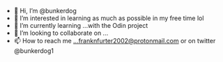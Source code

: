 - 👋 Hi, I’m @bunkerdog
- 👀 I’m interested in learning as much as possible in my free time lol
- 🌱 I’m currently learning ...with the Odin project
- 💞️ I’m looking to collaborate on ...
- 📫 How to reach me ...franknfurter2002@protonmail.com or on twitter @bunkerdog1

<!---
bunkerdog/bunkerdog is a ✨ special ✨ repository because its `README.md` (this file) appears on your GitHub profile.
You can click the Preview link to take a look at your changes.
--->
